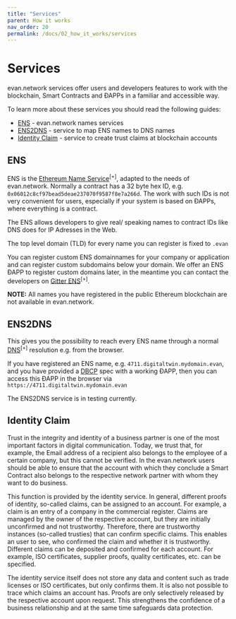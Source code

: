 ```yaml
---
title: "Services"
parent: How it works
nav_order: 20
permalink: /docs/02_how_it_works/services
---
```


# Services

evan.network services offer users and developers features to work with the blockchain, Smart Contracts and ÐAPPs in a familiar and accessible way.

To learn more about these services you should read the following guides:
  * [ENS](/dev/ens) - evan.network names services
  * [ENS2DNS](/dev/ens2dns) - service to map ENS names to DNS names
  * [Identity Claim](/dev/identity-claims) - service to create trust claims at blockchain accounts

## ENS

ENS is the [Ethereum Name Service](https://github.com/ethereum/ens)<sup>[+]</sup>, adapted to the needs of evan.network. Normally a contract has a 32 byte hex ID, e.g. `0x06012c8cf97bead5deae237070f9587f8e7a266d`. The work with such IDs is not very convenient for users, especially if your system is based on ÐAPPs, where everything is a contract.

The ENS allows developers to give real/ speaking names to contract IDs like DNS does for IP Adresses in the Web.

The top level domain (TLD) for every name you can register is fixed to `.evan`

You can register custom ENS domainnames for your company or application and can register custom subdomains below your domain. We offer an ENS ÐAPP to register custom domains later, in the meantime you can contact the developers on [Gitter ENS](https://gitter.im/evannetwork/ens)<sup>[+]</sup>.

**NOTE:** All names you have registered in the public Ethereum blockchain are not available in evan.network.

## ENS2DNS

This gives you the possibility to reach every ENS name through a normal [DNS](https://en.wikipedia.org/wiki/Domain_Name_System)<sup>[+]</sup> resolution e.g. from the browser.

If you have registered an ENS name, e.g. `4711.digitaltwin.mydomain.evan`, and you have provided a [DBCP](/dev/dbcp) spec with a working ÐAPP, then you can access this ÐAPP in the browser via `https://4711.digitaltwin.mydomain.evan`

The ENS2DNS service is in testing currently.

## Identity Claim

Trust in the integrity and identity of a business partner is one of the most important factors in digital communication. Today, we trust that, for example, the Email address of a recipient also belongs to the employee of a certain company, but this cannot be verified. In the evan.network users should be able to ensure that the account with which they conclude a Smart Contract also belongs to the respective network partner with whom they want to do business.

This function is provided by the identity service. In general, different proofs of identity, so-called claims, can be assigned to an account. For example, a claim is an entry of a company in the commercial register. Claims are managed by the owner of the respective account, but they are initially unconfirmed and not trustworthy. Therefore, there are trustworthy instances (so-called trusties) that can confirm specific claims. This enables an user to see, who confirmed the claim and whether it is trustworthy. Different claims can be deposited and confirmed for each account. For example, ISO certificates, supplier proofs, quality certificates, etc. can be specified.

The identity service itself does not store any data and content such as trade licenses or ISO certificates, but only confirms them. It is also not possible to trace which claims an account has. Proofs are only selectively released by the respective account upon request. This strengthens the confidence of a business relationship and at the same time safeguards data protection.
